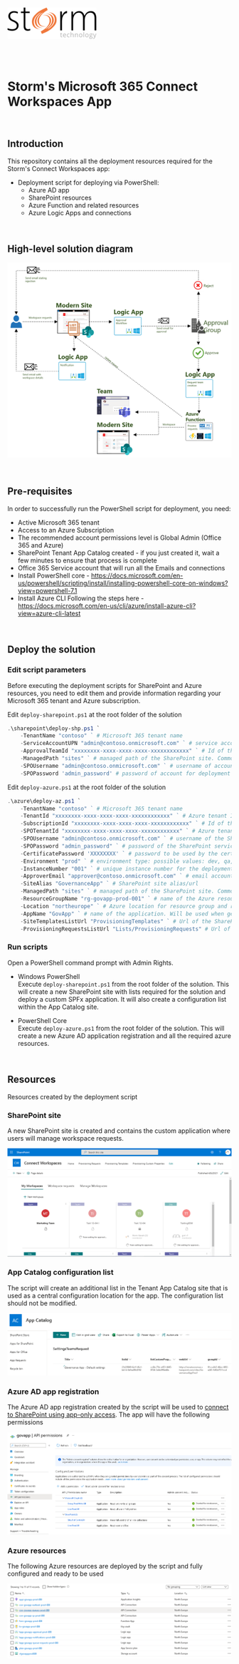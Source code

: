 <br/>

![High-level solution diagram](assets/Storm-Logo.png)

<br/>
<br/>

# Storm's Microsoft 365 Connect Workspaces App

<br/>

## Introduction

This repository contains all the deployment resources required for the Storm's Connect Workspaces app:

- Deployment script for deploying via PowerShell:
  - Azure AD app
  - SharePoint resources
  - Azure Function and related resources
  - Azure Logic Apps and connections

<br/>

## High-level solution diagram

![High-level solution diagram](assets/High-Level-Diagram.png)

<br/>

## Pre-requisites

In order to successfully run the PowerShell script for deployment, you need:

- Active Microsoft 365 tenant
- Access to an Azure Subscription
- The recommended account permissions level is Global Admin (Office 365 and Azure)
- SharePoint Tenant App Catalog created - if you just created it, wait a few minutes to ensure that process is complete
- Office 365 Service account that will run all the Emails and connections
- Install PowerShell core - https://docs.microsoft.com/en-us/powershell/scripting/install/installing-powershell-core-on-windows?view=powershell-7.1
- Install Azure CLI Following the steps here - https://docs.microsoft.com/en-us/cli/azure/install-azure-cli?view=azure-cli-latest

<br/>

## Deploy the solution

### Edit script parameters

Before executing the deployment scripts for SharePoint and Azure resources, you need to edit them and provide information regarding your Microsoft 365 tenant and Azure subscription.

Edit `deploy-sharepoint.ps1` at the root folder of the solution

``` PowerShell
.\sharepoint\deploy-shp.ps1 `
    -TenantName "contoso" ` # Microsoft 365 tenant name
    -ServiceAccountUPN "admin@contoso.onmicrosoft.com" ` # service account for SharePoint site
    -ApprovalTeamId "xxxxxxxx-xxxx-xxxx-xxxx-xxxxxxxxxxxx" ` # Id of the Teams team for administrators of the app. You should create a new Team if one does not currently exist 
    -ManagedPath "sites" ` # managed path of the SharePoint site. Common options: sites, teams
    -SPOUsername "admin@contoso.onmicrosoft.com" ` # username of account for deployment
    -SPOPassword 'admin_password' # password of account for deployment
```

Edit `deploy-azure.ps1` at the root folder of the solution

``` PowerShell
.\azure\deploy-az.ps1 `
    -TenantName "contoso" ` # Microsoft 365 tenant name
    -TenantId "xxxxxxxx-xxxx-xxxx-xxxx-xxxxxxxxxxxx" ` # Azure tenant Id - can be found under Azure Active Directory of the tenant where azure resources will be deployed
    -SubscriptionId "xxxxxxxx-xxxx-xxxx-xxxx-xxxxxxxxxxxx" ` # Id of the Azure subscription where resources will be deployed
    -SPOTenantId "xxxxxxxx-xxxx-xxxx-xxxx-xxxxxxxxxxxx" ` # Azure tenant Id - can be found under Azure Active Directory associated with the Microsoft 365 tenant
    -SPOUsername "admin@contoso.onmicrosoft.com" ` # username of the SharePoint service account
    -SPOPassword "admin_password" ` # password of the SharePoint service account
    -CertificatePassword 'XXXXXXXX' ` # password to be used by the certificate
    -Environment "prod" ` # environment type: possible values: dev, qa, uat, prod
    -InstanceNumber "001" ` # unique instance number for the deployment. Will be used when naming resources to ensure they are unique. Use a random number. If a number has been previously used, some resources will fail to deploy.
    -ApproverEmail "approver@contoso.onmicrosoft.com" ` # email account that will receive approval requests. Can be a user or Microsoft 365 group email
    -SiteAlias "GovernanceApp" ` # SharePoint site alias/url
    -ManagedPath "sites" ` # managed path of the SharePoint site. Common options: sites, teams
    -ResourceGroupName "rg-govapp-prod-001" ` # name of the Azure resource group that will contain the required resources. Will be created if not available yet
    -Location "northeurope" ` # Azure location for resource group and resources
    -AppName "GovApp" ` # name of the application. Will be used when generating names for resources
    -SiteTemplatesListUrl "ProvisioningTemplates" ` # Url of the SharePoint list where templates are stored
    -ProvisioningRequestsListUrl "Lists/ProvisioningRequests" # Url of the SharePoint list where requests are stored
```

### Run scripts

Open a PowerShell command prompt with Admin Rights.

- Windows PowerShell <br />
Execute `deploy-sharepoint.ps1` from the root folder of the solution. This will create a new SharePoint site with lists required for the solution and deploy a custom SPFx application. It will also create a configuration list within the App Catalog site.

- PowerShell Core <br />
Execute `deploy-azure.ps1` from the root folder of the solution. This will create a new Azure AD application registration and all the required azure resources.

<br/>

## Resources

Resources created by the deployment script

### SharePoint site

A new SharePoint site is created and contains the custom application where users will manage workspace requests.

![SharePoint site](assets/SharePoint-GovAppSite.png)

### App Catalog configuration list

The script will create an additional list in the Tenant App Catalog site that is used as a central configuration location for the app. The configuration list should not be modified.

![App Catalog settings list](assets/AppCatalog-SettingsList.png)

### Azure AD app registration

The Azure AD app registration created by the script will be used to [connect to SharePoint using app-only access](https://docs.microsoft.com/en-us/sharepoint/dev/solution-guidance/security-apponly-azuread). The app will have the following permissions

![Azure AD app permissions](assets/Azure-AppPermissions.png)
### Azure resources

The following Azure resources are deployed by the script and fully configured and ready to be used

![Azure resources](assets/Azure-Resources.png)
